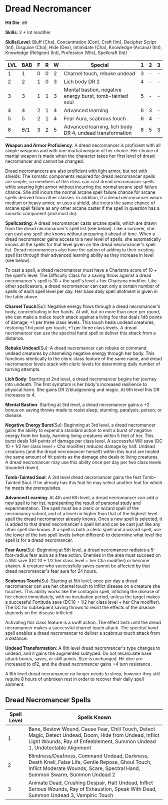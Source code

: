 # Dread Necromancer

**Hit Die**: d6

**Skills**: 2 + Int modifier

**Skills/Level**: Bluff (Cha), Concentration (Con), Craft (Int), Decipher Script (Int), Disguise (Cha), Hide (Dex), Intimidate (Cha), Knowledge (Arcana) (Int), Knowledge (Religion) (Int), Profession (Wis), Spellcraft (Int)

LVL | BAB | F | R | W | Special |  1 | 2 | 3
--- | --- | - | - | - | ------- |  - | - | -
1   | 1   | 0 | 0 | 2 | Charnel touch, rebuke undead | 3 | - | -  
2   | 2   | 1 | 0 | 3 | Lich body DR 2 | 4 | - | -
3   | 3   | 1 | 1 | 3 | Mental bastion, negative energy burst, tomb-tainted soul | 5 | - | -
4   | 4   | 2 | 1 | 4 | Advanced learning | 6 | 3 | -
5   | 5   | 2 | 1 | 4 | Fear Aura, scabrous touch | 6 | 4 | -
6   | 6/1 | 3 | 2 | 5 | Advanced learning, lich body DR 4, undead transformation | 6 | 5 | 3

**Weapon and Armor Proficiency**: A dread necromancer is proficient with all simple weapons and with one martial weapon of her choice. Her choice of martial weapon is made when the character takes her first level of dread necromancer and cannot be changed.

Dread necromancers are also proficient with light armor, but not with shields. The somatic components required for dread necromancer spells are simple, so members of this class can cast dread necromancer spells while wearing light armor without incurring the normal arcane spell failure chance. She still incurs the normal arcane spell failure chance for arcane spells derived from other classes. In addition, if a dread necromancer wears medium or heavy armor, or uses a shield, she incurs the same chance of arcane spell failure as any other arcane caster if the spell in question has a somatic component (and most do).

**Spellcasting**: A dread necromancer casts arcane spells, which are drawn from the dread necromancer's spell list (see below). Like a sorcerer, she can cast any spell she knows without preparing it ahead of time. When a dread necromancer gains access to a new level of spells, she automatically knows all the spells for that level given on the dread necromancer's spell list. Dread necromancers also have the option of adding to their existing spell list through their advanced learning ability as they increase in level (see below).

To cast a spell, a dread necromancer must have a Charisma score of 10 + the spell's level. The Difficulty Class for a saving throw against a dread necromancer's spell is 10 + the spell's level + her Charisma modifier. Like other spellcasters, a dread necromancer can cast only a certain number of spells of each spell level per day. Her base daily spell allotment is given in the table above.

**Charnel Touch**(Su): Negative energy flows through a dread necromancer's body, concentrating in her hands. At will, but no more than once per round, she can make a melee touch attack against a living foe that deals 1d8 points of damage, +1 per three class levels. This touch heals undead creatures, restoring 1 hit point per touch, +1 per three class levels. A dread necromancer can use the spectral hand spell to deliver this attack from a distance.

**Rebuke Undead**(Su): A dread necromancer can rebuke or command undead creatures by channeling negative energy through her body. This functions identically to the cleric class feature of the same name, and dread necromancer levels stack with cleric levels for determining daily number of turning attempts.

**Lich Body**: Starting at 2nd level, a dread necromancer begins her journey into undeath. The first symptom is her body's increased resilience to physical harm. She gains DR 2/bludgeoning and magic. At 6th level this DR increases to 4.

**Mental Bastion**: Starting at 3rd level, a dread necromancer gains a +2 bonus on saving throws made to resist sleep, stunning, paralysis, poison, or disease.

**Negative Energy Burst**(Su): Beginning at 3rd level, a dread necromancer gains the ability to expend a standard action to emit a burst of negative energy from her body, harming living creatures within 5 feet of her. This burst deals 1d4 points of damage per class level. A successful Will save (DC 10 + 1/2 her class level + Cha modifier) reduces damage by half. Undead creatures (and the dread necromancer herself) within this burst are healed the same amount of hit points as the damage she deals to living creatures. A dread necromancer may use this ability once per day per two class levels (rounded down).

**Tomb-Tainted Soul**: A 3rd level dread necromancer gains the feat Tomb-Tainted Soul. If he already has this feat he may select another feat for which he meets the prerequisites.

**Advanced Learning**: At 4th and 6th level, a dread necromancer can add a new spell to her list, representing the result of personal study and experimentation. The spell must be a cleric or wizard spell of the necromancy school, and of a level no higher than that of the highest-level spell the dread necromancer already knows. Once a new spell is selected, it is added to that dread necromancer's spell list and can be cast just like any other spell she knows. If a spell is both a cleric spell and a wizard spell, use the lower of the two spell levels (when different) to determine what level the spell is for a dread necromancer.

**Fear Aura**(Su): Beginning at 5th level, a dread necromancer radiates a 5-foot-radius fear aura as a free action. Enemies in the area must succeed on a Will save (DC 10 + 1/2 her class level + her Cha modifier) or become shaken. A creature who successfully saves cannot be affected by that dread necromancer's fear aura for 24 hours.

**Scabrous Touch**(Su): Starting at 5th level, once per day a dread necromancer can use her charnel touch to inflict disease on a creature she touches. This ability works like the contagion spell, inflicting the disease of her choice immediately, with no incubation period, unless the target makes a successful Fortitude save (DC10 + 1/2 her class level + her Cha modifier). The DC for subsequent saving throws to resist the effects of the disease depends on the disease inflicted.

Activating this class feature is a swift action. The effect lasts until the dread necromancer makes a successful charnel touch attack. The spectral hand spell enables a dread necromancer to deliver a scabrous touch attack from a distance.

**Undead Transformation**: A 6th level dread necromancer's type changes to undead, and it gains the augmented subtyped. Do not recalculate base attack bonus, saves, or skill points. Size is unchanged. Hit dice are increased to d12, and the dread necromancer gains +4 turn resistance.

A 6th level dread necromancer no longer needs to sleep, however they still require 8 hours of unbroken rest in order to recover their daily spell alotment. 

## Dread Necromancer Spells
Spell Level | Spells Known
----------- | ------------
1 | Bane, Bestow Wound, Cause Fear, Chill Touch, Detect Magic, Detect Undead, Doom, Hide from Undead, Inflict Light Wounds, Ray of Enfeeblement, Summon Undead 1, Undetectable Alignment
2 | Blindness/Deafness, Command Undead, Darkness, Death Knell, False Life, Gentle Repose, Ghoul Touch, Inflict Moderate Wounds, Scare, Spectral Hand, Summon Swarm, Summon Undead 2
3 | Animate Dead, Crushing Despair, Halt Undead, Inflict Serious Wounds, Ray of Exhaustion, Speak With Dead, Summon Undead 3, Vampiric Touch